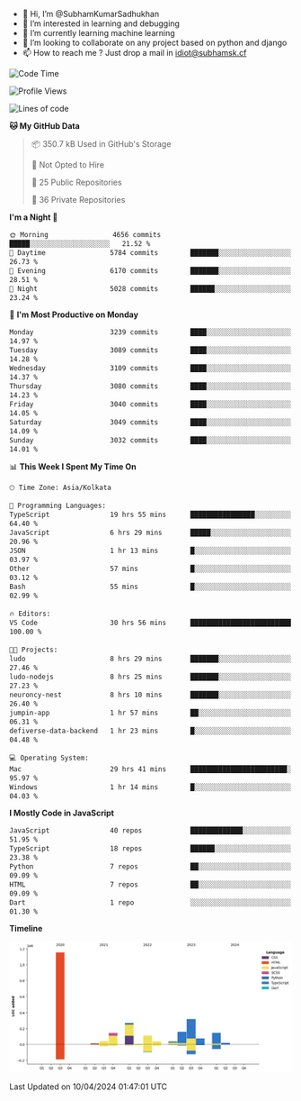 - 👋 Hi, I’m @SubhamKumarSadhukhan
- 👀 I’m interested in learning and debugging
- 🌱 I’m currently learning machine learning
- 💞️ I’m looking to collaborate on any project based on python and django
- 📫 How to reach me ?
      Just drop a mail in idiot@subhamsk.cf

<!---
SubhamKumarSadhukhan/SubhamKumarSadhukhan is a ✨ special ✨ repository because its `README.md` (this file) appears on your GitHub profile.
You can click the Preview link to take a look at your changes.
--->


<!--START_SECTION:waka-->
![Code Time](http://img.shields.io/badge/Code%20Time-2%2C111%20hrs-blue)

![Profile Views](http://img.shields.io/badge/Profile%20Views-0-blue)

![Lines of code](https://img.shields.io/badge/From%20Hello%20World%20I%27ve%20Written-2.5%20million%20lines%20of%20code-blue)

**🐱 My GitHub Data** 

> 📦 350.7 kB Used in GitHub's Storage 
 > 
> 🚫 Not Opted to Hire
 > 
> 📜 25 Public Repositories 
 > 
> 🔑 36 Private Repositories 
 > 
**I'm a Night 🦉** 

```text
🌞 Morning                4656 commits        █████░░░░░░░░░░░░░░░░░░░░   21.52 % 
🌆 Daytime                5784 commits        ███████░░░░░░░░░░░░░░░░░░   26.73 % 
🌃 Evening                6170 commits        ███████░░░░░░░░░░░░░░░░░░   28.51 % 
🌙 Night                  5028 commits        ██████░░░░░░░░░░░░░░░░░░░   23.24 % 
```
📅 **I'm Most Productive on Monday** 

```text
Monday                   3239 commits        ████░░░░░░░░░░░░░░░░░░░░░   14.97 % 
Tuesday                  3089 commits        ████░░░░░░░░░░░░░░░░░░░░░   14.28 % 
Wednesday                3109 commits        ████░░░░░░░░░░░░░░░░░░░░░   14.37 % 
Thursday                 3080 commits        ████░░░░░░░░░░░░░░░░░░░░░   14.23 % 
Friday                   3040 commits        ████░░░░░░░░░░░░░░░░░░░░░   14.05 % 
Saturday                 3049 commits        ████░░░░░░░░░░░░░░░░░░░░░   14.09 % 
Sunday                   3032 commits        ████░░░░░░░░░░░░░░░░░░░░░   14.01 % 
```


📊 **This Week I Spent My Time On** 

```text
🕑︎ Time Zone: Asia/Kolkata

💬 Programming Languages: 
TypeScript               19 hrs 55 mins      ████████████████░░░░░░░░░   64.40 % 
JavaScript               6 hrs 29 mins       █████░░░░░░░░░░░░░░░░░░░░   20.96 % 
JSON                     1 hr 13 mins        █░░░░░░░░░░░░░░░░░░░░░░░░   03.97 % 
Other                    57 mins             █░░░░░░░░░░░░░░░░░░░░░░░░   03.12 % 
Bash                     55 mins             █░░░░░░░░░░░░░░░░░░░░░░░░   02.99 % 

🔥 Editors: 
VS Code                  30 hrs 56 mins      █████████████████████████   100.00 % 

🐱‍💻 Projects: 
ludo                     8 hrs 29 mins       ███████░░░░░░░░░░░░░░░░░░   27.46 % 
ludo-nodejs              8 hrs 25 mins       ███████░░░░░░░░░░░░░░░░░░   27.23 % 
neuroncy-nest            8 hrs 10 mins       ███████░░░░░░░░░░░░░░░░░░   26.40 % 
jumpin-app               1 hr 57 mins        ██░░░░░░░░░░░░░░░░░░░░░░░   06.31 % 
defiverse-data-backend   1 hr 23 mins        █░░░░░░░░░░░░░░░░░░░░░░░░   04.48 % 

💻 Operating System: 
Mac                      29 hrs 41 mins      ████████████████████████░   95.97 % 
Windows                  1 hr 14 mins        █░░░░░░░░░░░░░░░░░░░░░░░░   04.03 % 
```

**I Mostly Code in JavaScript** 

```text
JavaScript               40 repos            █████████████░░░░░░░░░░░░   51.95 % 
TypeScript               18 repos            ██████░░░░░░░░░░░░░░░░░░░   23.38 % 
Python                   7 repos             ██░░░░░░░░░░░░░░░░░░░░░░░   09.09 % 
HTML                     7 repos             ██░░░░░░░░░░░░░░░░░░░░░░░   09.09 % 
Dart                     1 repo              ░░░░░░░░░░░░░░░░░░░░░░░░░   01.30 % 
```



**Timeline**

![Lines of Code chart](https://raw.githubusercontent.com/SubhamKumarSadhukhan/SubhamKumarSadhukhan/main/assets/bar_graph.png)


 Last Updated on 10/04/2024 01:47:01 UTC
<!--END_SECTION:waka-->
